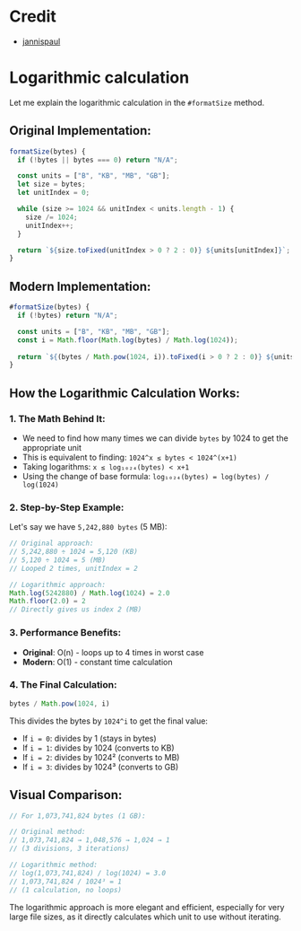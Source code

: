 # Credit 

- [jannispaul](https://jannispaul.github.io/wisita-url-fetcher)

# Logarithmic calculation 

Let me explain the logarithmic calculation in the `#formatSize` method.

## Original Implementation:
```javascript
formatSize(bytes) {
  if (!bytes || bytes === 0) return "N/A";

  const units = ["B", "KB", "MB", "GB"];
  let size = bytes;
  let unitIndex = 0;

  while (size >= 1024 && unitIndex < units.length - 1) {
    size /= 1024;
    unitIndex++;
  }

  return `${size.toFixed(unitIndex > 0 ? 2 : 0)} ${units[unitIndex]}`;
}
```

## Modern Implementation:
```javascript
#formatSize(bytes) {
  if (!bytes) return "N/A";

  const units = ["B", "KB", "MB", "GB"];
  const i = Math.floor(Math.log(bytes) / Math.log(1024));
  
  return `${(bytes / Math.pow(1024, i)).toFixed(i > 0 ? 2 : 0)} ${units[i]}`;
}
```

## How the Logarithmic Calculation Works:

### 1. **The Math Behind It:**
- We need to find how many times we can divide `bytes` by 1024 to get the appropriate unit
- This is equivalent to finding: `1024^x ≤ bytes < 1024^(x+1)`
- Taking logarithms: `x ≤ log₁₀₂₄(bytes) < x+1`
- Using the change of base formula: `log₁₀₂₄(bytes) = log(bytes) / log(1024)`

### 2. **Step-by-Step Example:**
Let's say we have `5,242,880 bytes` (5 MB):

```javascript
// Original approach:
// 5,242,880 ÷ 1024 = 5,120 (KB)
// 5,120 ÷ 1024 = 5 (MB)
// Looped 2 times, unitIndex = 2

// Logarithmic approach:
Math.log(5242880) / Math.log(1024) = 2.0
Math.floor(2.0) = 2
// Directly gives us index 2 (MB)
```

### 3. **Performance Benefits:**
- **Original**: O(n) - loops up to 4 times in worst case
- **Modern**: O(1) - constant time calculation

### 4. **The Final Calculation:**
```javascript
bytes / Math.pow(1024, i)
```
This divides the bytes by `1024^i` to get the final value:
- If `i = 0`: divides by 1 (stays in bytes)
- If `i = 1`: divides by 1024 (converts to KB)
- If `i = 2`: divides by 1024² (converts to MB)
- If `i = 3`: divides by 1024³ (converts to GB)

## Visual Comparison:

```javascript
// For 1,073,741,824 bytes (1 GB):

// Original method:
// 1,073,741,824 → 1,048,576 → 1,024 → 1
// (3 divisions, 3 iterations)

// Logarithmic method:
// log(1,073,741,824) / log(1024) = 3.0
// 1,073,741,824 / 1024³ = 1
// (1 calculation, no loops)
```

The logarithmic approach is more elegant and efficient, especially for very large file sizes, as it directly calculates which unit to use without iterating.